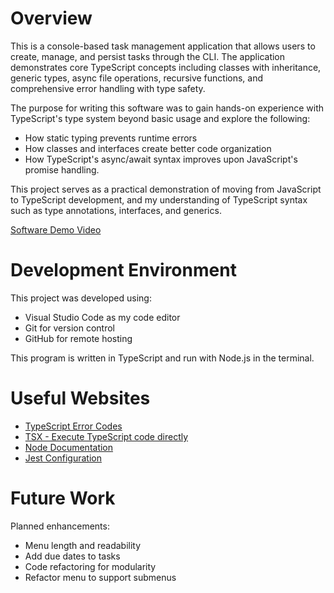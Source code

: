 # Overview

This is a console-based task management application that allows users to create, manage, and persist tasks through the CLI. The application demonstrates core TypeScript concepts including classes with inheritance, generic types, async file operations, recursive functions, and comprehensive error handling with type safety.

The purpose for writing this software was to gain hands-on experience with TypeScript's type system beyond basic usage and explore the following:
- How static typing prevents runtime errors
- How classes and interfaces create better code organization
- How TypeScript's async/await syntax improves upon JavaScript's promise handling.

This project serves as a practical demonstration of moving from JavaScript to TypeScript development, and my understanding of TypeScript syntax such as type annotations, interfaces, and generics.

[Software Demo Video](https://youtu.be/n5lVuyjWX4A)

# Development Environment

This project was developed using:
- Visual Studio Code as my code editor
- Git for version control
- GitHub for remote hosting

This program is written in TypeScript and run with Node.js in the terminal.

# Useful Websites

- [TypeScript Error Codes](https://typescript.tv/errors/)
- [TSX - Execute TypeScript code directly](https://tsx.is/typescript)
- [Node Documentation](https://nodejs.org/api/)
- [Jest Configuration](https://jestjs.io/docs/configuration)

# Future Work

Planned enhancements:
- Menu length and readability
- Add due dates to tasks
- Code refactoring for modularity
- Refactor menu to support submenus